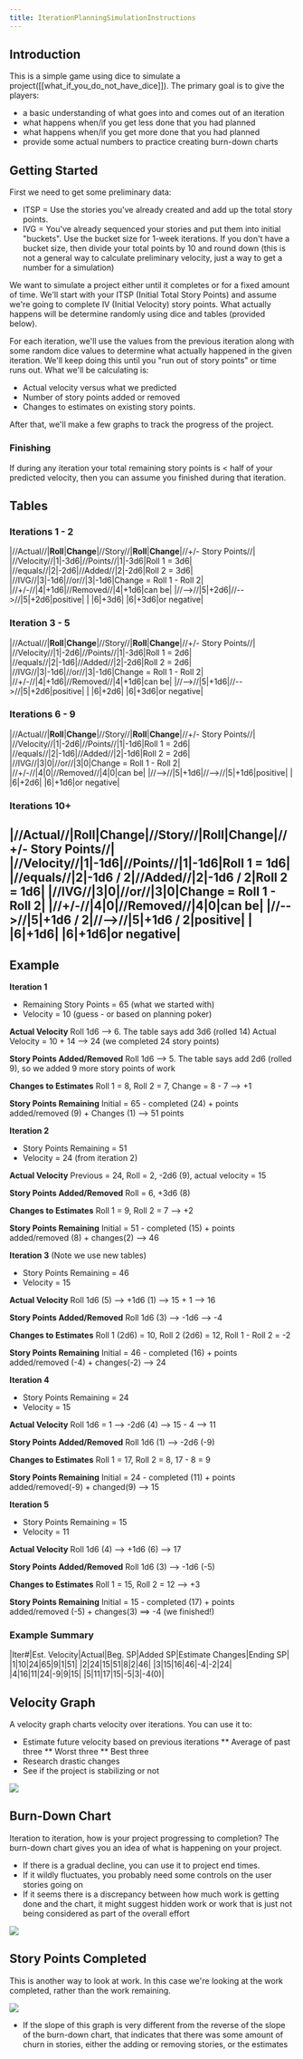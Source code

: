 ```yaml
---
title: IterationPlanningSimulationInstructions
---
```

## Introduction
This is a simple game using dice to simulate a project([[what_if_you_do_not_have_dice]]). The primary goal is to give the players:
* a basic understanding of what goes into and comes out of an iteration
* what happens when/if you get less done that you had planned
* what happens when/if you get more done that you had planned
* provide some actual numbers to practice creating burn-down charts

## Getting Started
First we need to get some preliminary data:
* ITSP = Use the stories you've already created and add up the total story points.
* IVG = You've already sequenced your stories and put them into initial "buckets". Use the bucket size for 1-week iterations. If you don't have a bucket size, then divide your total points by 10 and round down (this is not a general way to calculate preliminary velocity, just a way to get a number for a simulation)

We want to simulate a project either until it completes or for a fixed amount of time. We'll start with your ITSP (Initial Total Story Points) and assume we're going to complete IV (Initial Velocity) story points. What actually happens will be determine randomly using dice and tables (provided below).

For each iteration, we'll use the values from the previous iteration along with some random dice values to determine what actually happened in the given iteration. We'll keep doing this until you "run out of story points" or time runs out. What we'll be calculating is:
* Actual velocity versus what we predicted
* Number of story points added or removed
* Changes to estimates on existing story points.

After that, we'll make a few graphs to track the progress of the project.

### Finishing
If during any iteration your total remaining story points is < half of your predicted velocity, then you can assume you finished during that iteration.
 
## Tables
### Iterations 1 - 2
|//Actual//|**Roll**|**Change**|//Story//|**Roll**|**Change**|//+/- Story Points//|
|//Velocity//|1|-3d6|//Points//|1|-3d6|Roll 1 = 3d6|
|//equals//|2|-2d6|//Added//|2|-2d6|Roll 2 = 3d6|
|//IVG//|3|-1d6|//or//|3|-1d6|Change = Roll 1 - Roll 2|
|//+/-//|4|+1d6|//Removed//|4|+1d6|can be|
|//-->//|5|+2d6|//-->//|5|+2d6|positive|
| |6|+3d6| |6|+3d6|or negative|

### Iteration 3 - 5
|//Actual//|**Roll**|**Change**|//Story//|**Roll**|**Change**|//+/- Story Points//|
|//Velocity//|1|-2d6|//Points//|1|-3d6|Roll 1 = 2d6|
|//equals//|2|-1d6|//Added//|2|-2d6|Roll 2 = 2d6|
|//IVG//|3|-1d6|//or//|3|-1d6|Change = Roll 1 - Roll 2|
|//+/-//|4|+1d6|//Removed//|4|+1d6|can be|
|//-->//|5|+1d6|//-->//|5|+2d6|positive|
| |6|+2d6| |6|+3d6|or negative|

### Iterations 6 - 9
|//Actual//|**Roll**|**Change**|//Story//|**Roll**|**Change**|//+/- Story Points//|
|//Velocity//|1|-2d6|//Points//|1|-1d6|Roll 1 = 2d6|
|//equals//|2|-1d6|//Added//|2|-1d6|Roll 2 = 2d6|
|//IVG//|3|0|//or//|3|0|Change = Roll 1 - Roll 2|
|//+/-//|4|0|//Removed//|4|0|can be|
|//-->//|5|+1d6|//-->//|5|+1d6|positive|
| |6|+2d6| |6|+1d6|or negative|

### Iterations 10+
|//Actual//|**Roll**|**Change**|//Story//|**Roll**|**Change**|//+/- Story Points//|
|//Velocity//|1|-1d6|//Points//|1|-1d6|Roll 1 = 1d6|
|//equals//|2|-1d6 / 2|//Added//|2|-1d6 / 2|Roll 2 = 1d6|
|//IVG//|3|0|//or//|3|0|Change = Roll 1 - Roll 2|
|//+/-//|4|0|//Removed//|4|0|can be|
|//-->//|5|+1d6 / 2|//-->//|5|+1d6 / 2|positive|
| |6|+1d6| |6|+1d6|or negative|
----
## Example
**Iteration 1**
* Remaining Story Points = 65 (what we started with)
* Velocity = 10 (guess - or based on planning poker)

**Actual Velocity**
Roll 1d6 --> 6. The table says add 3d6 (rolled 14)
Actual Velocity = 10 + 14 --> 24 (we completed 24 story points)

**Story Points Added/Removed**
Roll 1d6 --> 5. The table says add 2d6 (rolled 9), so we added 9 more story points of work

**Changes to Estimates**
Roll 1 = 8, Roll 2 = 7, Change = 8 - 7 --> +1

**Story Points Remaining**
Initial = 65 - completed (24) + points added/removed (9) + Changes (1) --> 51 points

**Iteration 2**
* Story Points Remaining = 51
* Velocity = 24 (from iteration 2)

**Actual Velocity**
Previous = 24, Roll = 2, -2d6 (9), actual velocity = 15

**Story Points Added/Removed**
Roll = 6, +3d6 (8)

**Changes to Estimates**
Roll 1 = 9, Roll 2 = 7 --> +2

**Story Points Remaining**
Initial = 51 - completed (15) + points added/removed (8) + changes(2) --> 46

**Iteration 3**
(Note we use new tables)
* Story Points Remaining = 46
* Velocity = 15

**Actual Velocity**
Roll 1d6 (5) --> +1d6 (1) --> 15 + 1 --> 16

**Story Points Added/Removed**
Roll 1d6 (3) --> -1d6 --> -4

**Changes to Estimates**
Roll 1 (2d6) = 10, Roll 2 (2d6) = 12, Roll 1 - Roll 2 = -2

**Story Points Remaining**
Initial = 46 - completed (16) + points added/removed (-4) + changes(-2) --> 24

**Iteration 4**
* Story Points Remaining = 24
* Velocity = 15

**Actual Velocity**
Roll 1d6 = 1 --> -2d6 (4) --> 15 - 4 --> 11

**Story Points Added/Removed**
Roll 1d6 (1) --> -2d6 (-9)

**Changes to Estimates**
Roll 1 = 17, Roll 2 = 8, 17 - 8 = 9

**Story Points Remaining**
Initial = 24 - completed (11) + points added/removed(-9) + changed(9) --> 15

**Iteration 5**
* Story Points Remaining = 15
* Velocity = 11

**Actual Velocity**
Roll 1d6 (4) --> +1d6 (6) --> 17

**Story Points Added/Removed**
Roll 1d6 (3) --> -1d6 (-5)

**Changes to Estimates**
Roll 1 = 15, Roll 2 = 12 --> +3

**Story Points Remaining**
Initial = 15 - completed (17) + points added/removed (-5) + changes(3) ==> -4 (we finished!)

### Example Summary
|Iter#|Est. Velocity|Actual|Beg. SP|Added SP|Estimate Changes|Ending SP|
|1|10|24|65|9|1|51|
|2|24|15|51|8|2|46|
|3|15|16|46|-4|-2|24|
|4|16|11|24|-9|9|15|
|5|11|17|15|-5|3|-4(0)|

## Velocity Graph
A velocity graph charts velocity over iterations. You can use it to:
* Estimate future velocity based on previous iterations 
** Average of past three
** Worst three
** Best three
* Research drastic changes
* See if the project is stabilizing or not

![](images/DiceGameVelocityGraph.gif)

## Burn-Down Chart
Iteration to iteration, how is your project progressing to completion? The burn-down chart gives you an idea of what is happening on your project.
* If there is a gradual decline, you can use it to project end times.
* If it wildly fluctuates, you probably need some controls on the user stories going on
* If it seems there is a discrepancy between how much work is getting done and the chart, it might suggest hidden work or work that is just not being considered as part of the overall effort

![](images/IterationPlanningSimulationBurndown.gif)

## Story Points Completed
This is another way to look at work. In this case we're looking at the work completed, rather than the work remaining.

![](images/IterationPlanningSimulationPointsCompleted.gif)
* If the slope of this graph is very different from the reverse of the slope of the burn-down chart, that indicates that there was some amount of churn in stories, either the adding or removing stories, or the estimates
